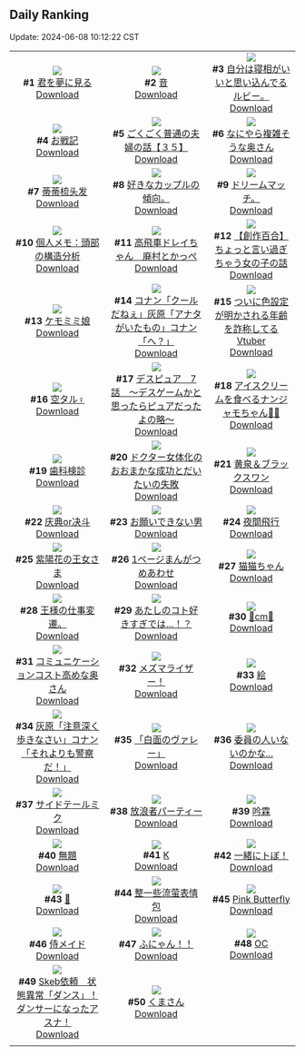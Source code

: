 ## Daily Ranking
Update: 2024-06-08 10:12:22 CST

|      |      |      |
| :----: | :----: | :----: |
| ![](https://i.pixiv.re/c/240x480/img-master/img/2024/06/05/00/00/27/119350687_p0_master1200.jpg)<br>**#1** [君を夢に見る](https://www.pixiv.net/artworks/119350687)<br>[Download](https://i.pixiv.re/img-original/img/2024/06/05/00/00/27/119350687_p0.jpg) | ![](https://i.pixiv.re/c/240x480/img-master/img/2024/06/06/00/00/21/119378275_p0_master1200.jpg)<br>**#2** [音](https://www.pixiv.net/artworks/119378275)<br>[Download](https://i.pixiv.re/img-original/img/2024/06/06/00/00/21/119378275_p0.jpg) | ![](https://i.pixiv.re/c/240x480/img-master/img/2024/06/05/17/36/19/119367043_p0_master1200.jpg)<br>**#3** [自分は寝相がいいと思い込んでるルビー。](https://www.pixiv.net/artworks/119367043)<br>[Download](https://i.pixiv.re/img-original/img/2024/06/05/17/36/19/119367043_p0.jpg) |
| ![](https://i.pixiv.re/c/240x480/img-master/img/2024/06/06/00/02/29/119378563_p0_master1200.jpg)<br>**#4** [お戦記](https://www.pixiv.net/artworks/119378563)<br>[Download](https://i.pixiv.re/img-original/img/2024/06/06/00/02/29/119378563_p0.png) | ![](https://i.pixiv.re/c/240x480/img-master/img/2024/06/05/17/00/12/119366310_p0_master1200.jpg)<br>**#5** [ごくごく普通の夫婦の話【３５】](https://www.pixiv.net/artworks/119366310)<br>[Download](https://i.pixiv.re/img-original/img/2024/06/05/17/00/12/119366310_p0.jpg) | ![](https://i.pixiv.re/c/240x480/img-master/img/2024/06/05/00/09/11/119351192_p0_master1200.jpg)<br>**#6** [なにやら複雑そうな奥さん](https://www.pixiv.net/artworks/119351192)<br>[Download](https://i.pixiv.re/img-original/img/2024/06/05/00/09/11/119351192_p0.jpg) |
| ![](https://i.pixiv.re/c/240x480/img-master/img/2024/06/05/13/11/58/119362761_p0_master1200.jpg)<br>**#7** [蒂蒂梳头发](https://www.pixiv.net/artworks/119362761)<br>[Download](https://i.pixiv.re/img-original/img/2024/06/05/13/11/58/119362761_p0.jpg) | ![](https://i.pixiv.re/c/240x480/img-master/img/2024/06/06/20/53/02/119381175_p0_master1200.jpg)<br>**#8** [好きなカップルの傾向。](https://www.pixiv.net/artworks/119381175)<br>[Download](https://i.pixiv.re/img-original/img/2024/06/06/20/53/02/119381175_p0.jpg) | ![](https://i.pixiv.re/c/240x480/img-master/img/2024/06/05/00/42/58/119352214_p0_master1200.jpg)<br>**#9** [ドリームマッチ。](https://www.pixiv.net/artworks/119352214)<br>[Download](https://i.pixiv.re/img-original/img/2024/06/05/00/42/58/119352214_p0.jpg) |
| ![](https://i.pixiv.re/c/240x480/img-master/img/2024/06/06/06/00/13/119384388_p0_master1200.jpg)<br>**#10** [個人メモ：頭部の構造分析](https://www.pixiv.net/artworks/119384388)<br>[Download](https://i.pixiv.re/img-original/img/2024/06/06/06/00/13/119384388_p0.jpg) | ![](https://i.pixiv.re/c/240x480/img-master/img/2024/06/05/02/58/15/119354956_p0_master1200.jpg)<br>**#11** [高飛車ドレイちゃん　廃村とかっぺ](https://www.pixiv.net/artworks/119354956)<br>[Download](https://i.pixiv.re/img-original/img/2024/06/05/02/58/15/119354956_p0.png) | ![](https://i.pixiv.re/c/240x480/img-master/img/2024/06/05/18/31/45/119368376_p0_master1200.jpg)<br>**#12** [【創作百合】ちょっと言い過ぎちゃう女の子の話](https://www.pixiv.net/artworks/119368376)<br>[Download](https://i.pixiv.re/img-original/img/2024/06/05/18/31/45/119368376_p0.jpg) |
| ![](https://i.pixiv.re/c/240x480/img-master/img/2024/06/05/00/00/14/119350640_p0_master1200.jpg)<br>**#13** [ケモミミ娘](https://www.pixiv.net/artworks/119350640)<br>[Download](https://i.pixiv.re/img-original/img/2024/06/05/00/00/14/119350640_p0.png) | ![](https://i.pixiv.re/c/240x480/img-master/img/2024/06/05/10/00/18/119359974_p0_master1200.jpg)<br>**#14** [コナン「クールだねぇ」灰原「アナタがいたもの」コナン「へ？」](https://www.pixiv.net/artworks/119359974)<br>[Download](https://i.pixiv.re/img-original/img/2024/06/05/10/00/18/119359974_p0.jpg) | ![](https://i.pixiv.re/c/240x480/img-master/img/2024/06/05/20/18/13/119371056_p0_master1200.jpg)<br>**#15** [ついに色設定が明かされる年齢を詐称してるVtuber](https://www.pixiv.net/artworks/119371056)<br>[Download](https://i.pixiv.re/img-original/img/2024/06/05/20/18/13/119371056_p0.png) |
| ![](https://i.pixiv.re/c/240x480/img-master/img/2024/06/05/00/53/54/119352478_p0_master1200.jpg)<br>**#16** [空タル♀](https://www.pixiv.net/artworks/119352478)<br>[Download](https://i.pixiv.re/img-original/img/2024/06/05/00/53/54/119352478_p0.png) | ![](https://i.pixiv.re/c/240x480/img-master/img/2024/06/06/16/47/01/119393519_p0_master1200.jpg)<br>**#17** [デスピュア　7話　〜デスゲームかと思ったらピュアだったよの略〜](https://www.pixiv.net/artworks/119393519)<br>[Download](https://i.pixiv.re/img-original/img/2024/06/06/16/47/01/119393519_p0.jpg) | ![](https://i.pixiv.re/c/240x480/img-master/img/2024/06/05/01/47/12/119353713_p0_master1200.jpg)<br>**#18** [アイスクリームを食べるナンジャモちゃん🍨🌟](https://www.pixiv.net/artworks/119353713)<br>[Download](https://i.pixiv.re/img-original/img/2024/06/05/01/47/12/119353713_p0.jpg) |
| ![](https://i.pixiv.re/c/240x480/img-master/img/2024/06/05/03/49/38/119355594_p0_master1200.jpg)<br>**#19** [歯科検診](https://www.pixiv.net/artworks/119355594)<br>[Download](https://i.pixiv.re/img-original/img/2024/06/05/03/49/38/119355594_p0.jpg) | ![](https://i.pixiv.re/c/240x480/img-master/img/2024/06/06/07/21/06/119385383_p0_master1200.jpg)<br>**#20** [ドクター女体化のおおまかな成功とだいたいの失敗](https://www.pixiv.net/artworks/119385383)<br>[Download](https://i.pixiv.re/img-original/img/2024/06/06/07/21/06/119385383_p0.png) | ![](https://i.pixiv.re/c/240x480/img-master/img/2024/06/05/00/04/27/119351007_p0_master1200.jpg)<br>**#21** [黄泉＆ブラックスワン](https://www.pixiv.net/artworks/119351007)<br>[Download](https://i.pixiv.re/img-original/img/2024/06/05/00/04/27/119351007_p0.jpg) |
| ![](https://i.pixiv.re/c/240x480/img-master/img/2024/06/05/12/45/48/119362357_p0_master1200.jpg)<br>**#22** [庆典or决斗](https://www.pixiv.net/artworks/119362357)<br>[Download](https://i.pixiv.re/img-original/img/2024/06/05/12/45/48/119362357_p0.jpg) | ![](https://i.pixiv.re/c/240x480/img-master/img/2024/06/06/18/12/20/119395219_p0_master1200.jpg)<br>**#23** [お願いできない男](https://www.pixiv.net/artworks/119395219)<br>[Download](https://i.pixiv.re/img-original/img/2024/06/06/18/12/20/119395219_p0.png) | ![](https://i.pixiv.re/c/240x480/img-master/img/2024/06/05/00/00/10/119350618_p0_master1200.jpg)<br>**#24** [夜間飛行](https://www.pixiv.net/artworks/119350618)<br>[Download](https://i.pixiv.re/img-original/img/2024/06/05/00/00/10/119350618_p0.png) |
| ![](https://i.pixiv.re/c/240x480/img-master/img/2024/06/05/00/00/35/119350723_p0_master1200.jpg)<br>**#25** [紫陽花の王女さま](https://www.pixiv.net/artworks/119350723)<br>[Download](https://i.pixiv.re/img-original/img/2024/06/05/00/00/35/119350723_p0.jpg) | ![](https://i.pixiv.re/c/240x480/img-master/img/2024/06/05/16/38/32/119365929_p0_master1200.jpg)<br>**#26** [1ページまんがつめあわせ](https://www.pixiv.net/artworks/119365929)<br>[Download](https://i.pixiv.re/img-original/img/2024/06/05/16/38/32/119365929_p0.png) | ![](https://i.pixiv.re/c/240x480/img-master/img/2024/06/06/00/10/53/119378985_p0_master1200.jpg)<br>**#27** [猫猫ちゃん](https://www.pixiv.net/artworks/119378985)<br>[Download](https://i.pixiv.re/img-original/img/2024/06/06/00/10/53/119378985_p0.png) |
| ![](https://i.pixiv.re/c/240x480/img-master/img/2024/06/06/17/24/08/119394204_p0_master1200.jpg)<br>**#28** [王様の仕事変遷。](https://www.pixiv.net/artworks/119394204)<br>[Download](https://i.pixiv.re/img-original/img/2024/06/06/17/24/08/119394204_p0.jpg) | ![](https://i.pixiv.re/c/240x480/img-master/img/2024/06/05/10/31/07/119360352_p0_master1200.jpg)<br>**#29** [あたしのコト好きすぎでは…！？](https://www.pixiv.net/artworks/119360352)<br>[Download](https://i.pixiv.re/img-original/img/2024/06/05/10/31/07/119360352_p0.png) | ![](https://i.pixiv.re/c/240x480/img-master/img/2024/06/05/20/51/50/119372051_p0_master1200.jpg)<br>**#30** [🔺cm🔻](https://www.pixiv.net/artworks/119372051)<br>[Download](https://i.pixiv.re/img-original/img/2024/06/05/20/51/50/119372051_p0.png) |
| ![](https://i.pixiv.re/c/240x480/img-master/img/2024/06/06/00/15/38/119378811_p0_master1200.jpg)<br>**#31** [コミュニケーションコスト高めな奥さん](https://www.pixiv.net/artworks/119378811)<br>[Download](https://i.pixiv.re/img-original/img/2024/06/06/00/15/38/119378811_p0.jpg) | ![](https://i.pixiv.re/c/240x480/img-master/img/2024/06/05/18/50/35/119368795_p0_master1200.jpg)<br>**#32** [メズマライザー！](https://www.pixiv.net/artworks/119368795)<br>[Download](https://i.pixiv.re/img-original/img/2024/06/05/18/50/35/119368795_p0.jpg) | ![](https://i.pixiv.re/c/240x480/img-master/img/2024/06/05/22/23/15/119374985_p0_master1200.jpg)<br>**#33** [絵](https://www.pixiv.net/artworks/119374985)<br>[Download](https://i.pixiv.re/img-original/img/2024/06/05/22/23/15/119374985_p0.png) |
| ![](https://i.pixiv.re/c/240x480/img-master/img/2024/06/06/08/36/09/119386305_p0_master1200.jpg)<br>**#34** [灰原「注意深く歩きなさい」コナン「それよりも警察だ！」](https://www.pixiv.net/artworks/119386305)<br>[Download](https://i.pixiv.re/img-original/img/2024/06/06/08/36/09/119386305_p0.jpg) | ![](https://i.pixiv.re/c/240x480/img-master/img/2024/06/05/17/56/01/119367434_p0_master1200.jpg)<br>**#35** [「白面のヴァレー」](https://www.pixiv.net/artworks/119367434)<br>[Download](https://i.pixiv.re/img-original/img/2024/06/05/17/56/01/119367434_p0.jpg) | ![](https://i.pixiv.re/c/240x480/img-master/img/2024/06/06/18/00/10/119394868_p0_master1200.jpg)<br>**#36** [委員の人いないのかな...](https://www.pixiv.net/artworks/119394868)<br>[Download](https://i.pixiv.re/img-original/img/2024/06/06/18/00/10/119394868_p0.png) |
| ![](https://i.pixiv.re/c/240x480/img-master/img/2024/06/06/07/20/39/119385376_p0_master1200.jpg)<br>**#37** [サイドテールミク](https://www.pixiv.net/artworks/119385376)<br>[Download](https://i.pixiv.re/img-original/img/2024/06/06/07/20/39/119385376_p0.jpg) | ![](https://i.pixiv.re/c/240x480/img-master/img/2024/06/05/20/01/32/119370642_p0_master1200.jpg)<br>**#38** [放浪者パーティー](https://www.pixiv.net/artworks/119370642)<br>[Download](https://i.pixiv.re/img-original/img/2024/06/05/20/01/32/119370642_p0.jpg) | ![](https://i.pixiv.re/c/240x480/img-master/img/2024/06/06/13/23/00/119390408_p0_master1200.jpg)<br>**#39** [吟霖](https://www.pixiv.net/artworks/119390408)<br>[Download](https://i.pixiv.re/img-original/img/2024/06/06/13/23/00/119390408_p0.png) |
| ![](https://i.pixiv.re/c/240x480/img-master/img/2024/06/05/22/58/21/119376163_p0_master1200.jpg)<br>**#40** [無題](https://www.pixiv.net/artworks/119376163)<br>[Download](https://i.pixiv.re/img-original/img/2024/06/05/22/58/21/119376163_p0.jpg) | ![](https://i.pixiv.re/c/240x480/img-master/img/2024/06/05/00/00/17/119350655_p0_master1200.jpg)<br>**#41** [K](https://www.pixiv.net/artworks/119350655)<br>[Download](https://i.pixiv.re/img-original/img/2024/06/05/00/00/17/119350655_p0.png) | ![](https://i.pixiv.re/c/240x480/img-master/img/2024/06/05/02/17/39/119354311_p0_master1200.jpg)<br>**#42** [一緒にトぼ！](https://www.pixiv.net/artworks/119354311)<br>[Download](https://i.pixiv.re/img-original/img/2024/06/05/02/17/39/119354311_p0.jpg) |
| ![](https://i.pixiv.re/c/240x480/img-master/img/2024/06/05/22/38/56/119375520_p0_master1200.jpg)<br>**#43** [🌸](https://www.pixiv.net/artworks/119375520)<br>[Download](https://i.pixiv.re/img-original/img/2024/06/05/22/38/56/119375520_p0.jpg) | ![](https://i.pixiv.re/c/240x480/img-master/img/2024/06/05/00/45/00/119352272_p0_master1200.jpg)<br>**#44** [整一些流萤表情包](https://www.pixiv.net/artworks/119352272)<br>[Download](https://i.pixiv.re/img-original/img/2024/06/05/00/45/00/119352272_p0.jpg) | ![](https://i.pixiv.re/c/240x480/img-master/img/2024/06/06/00/00/29/119378315_p0_master1200.jpg)<br>**#45** [Pink Butterfly](https://www.pixiv.net/artworks/119378315)<br>[Download](https://i.pixiv.re/img-original/img/2024/06/06/00/00/29/119378315_p0.png) |
| ![](https://i.pixiv.re/c/240x480/img-master/img/2024/06/06/03/33/06/119382959_p0_master1200.jpg)<br>**#46** [侍メイド](https://www.pixiv.net/artworks/119382959)<br>[Download](https://i.pixiv.re/img-original/img/2024/06/06/03/33/06/119382959_p0.jpg) | ![](https://i.pixiv.re/c/240x480/img-master/img/2024/06/05/00/00/22/119350672_p0_master1200.jpg)<br>**#47** [ふにゃん！！](https://www.pixiv.net/artworks/119350672)<br>[Download](https://i.pixiv.re/img-original/img/2024/06/05/00/00/22/119350672_p0.png) | ![](https://i.pixiv.re/c/240x480/img-master/img/2024/06/05/00/00/19/119350661_p0_master1200.jpg)<br>**#48** [OC](https://www.pixiv.net/artworks/119350661)<br>[Download](https://i.pixiv.re/img-original/img/2024/06/05/00/00/19/119350661_p0.png) |
| ![](https://i.pixiv.re/c/240x480/img-master/img/2024/06/05/07/00/07/119357698_p0_master1200.jpg)<br>**#49** [Skeb依頼　状態異常「ダンス」！ダンサーになったアスナ！](https://www.pixiv.net/artworks/119357698)<br>[Download](https://i.pixiv.re/img-original/img/2024/06/05/07/00/07/119357698_p0.jpg) | ![](https://i.pixiv.re/c/240x480/img-master/img/2024/06/05/19/59/05/119370483_p0_master1200.jpg)<br>**#50** [くまさん](https://www.pixiv.net/artworks/119370483)<br>[Download](https://i.pixiv.re/img-original/img/2024/06/05/19/59/05/119370483_p0.jpg) |
|      |
